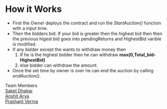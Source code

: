 # How it Works
* First the Owner deploys the contract and run the *StartAuction()* function with a input time.
* Then the bidders bid. If your bid is greater then the highest bid then then the previous higest bid goes into pendingReturns and HighestBid varible is modified.
* If any bidder except the wants to withdraw money then 
  1. If he is the highest bidder then he can withdraw **max(0,Total_bid-HighestBid)**
  2. else bidder can withdraw the amount.
* Once the set time by owner is over he can end the auction by calling *endAuction()*.

Team Members      
[Saket Dhakar](https://github.com/Saketd3769)  
[Anshit Arya](https://github.com/Anshit2023)   
[Prashant Verma](https://github.com/pv54)

